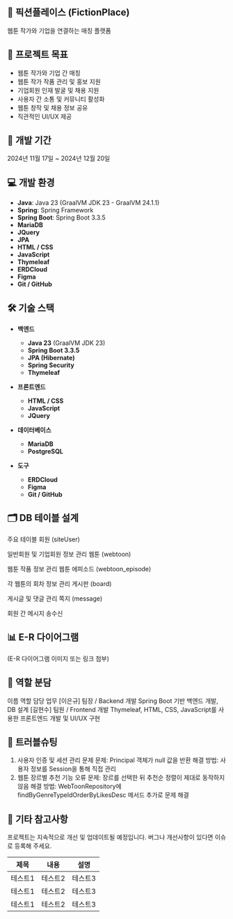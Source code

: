 ## 📌 픽션플레이스 (FictionPlace)
웹툰 작가와 기업을 연결하는 매칭 플랫폼

## 📢 프로젝트 목표
- 웹툰 작가와 기업 간 매칭
- 웹툰 작가 작품 관리 및 홍보 지원
- 기업회원 인재 발굴 및 채용 지원
- 사용자 간 소통 및 커뮤니티 활성화
- 웹툰 창작 및 채용 정보 공유
- 직관적인 UI/UX 제공

## 📅 개발 기간
2024년 11월 17일 ~ 2024년 12월 20일

## 💻 개발 환경

- **Java**: Java 23 (GraalVM JDK 23 - GraalVM 24.1.1)
- **Spring**: Spring Framework
- **Spring Boot**: Spring Boot 3.3.5
- **MariaDB**
- **JQuery**
- **JPA**
- **HTML / CSS**
- **JavaScript**
- **Thymeleaf**
- **ERDCloud**
- **Figma**
- **Git / GitHub**


## 🛠️ 기술 스택
- **백엔드**
  - **Java 23** (GraalVM JDK 23)
  - **Spring Boot 3.3.5**
  - **JPA (Hibernate)**
  - **Spring Security**
  - **Thymeleaf**

- **프론트엔드**
  - **HTML / CSS**
  - **JavaScript**
  - **JQuery**

- **데이터베이스**
  - **MariaDB**
  - **PostgreSQL**

- **도구**
  - **ERDCloud**
  - **Figma** 
  - **Git / GitHub** 

## 🗂️ DB 테이블 설계
주요 테이블
회원 (siteUser)

일반회원 및 기업회원 정보 관리
웹툰 (webtoon)

웹툰 작품 정보 관리
웹툰 에피소드 (webtoon_episode)

각 웹툰의 회차 정보 관리
게시판 (board)

게시글 및 댓글 관리
쪽지 (message)

회원 간 메시지 송수신


## 📊 E-R 다이어그램
(E-R 다이어그램 이미지 또는 링크 첨부)

## 👥 역할 분담
이름	역할	담당 업무
[이은규]	팀장 / Backend 개발	Spring Boot 기반 백엔드 개발, DB 설계 
[길현수] 팀원 / Frontend 개발	Thymeleaf, HTML, CSS, JavaScript를 사용한 프론트엔드 개발 및 UI/UX 구현

## 🐞 트러블슈팅
1. 사용자 인증 및 세션 관리 문제
문제: Principal 객체가 null 값을 반환
해결 방법: 사용자 정보를 Session을 통해 직접 관리
2. 웹툰 장르별 추천 기능 오류
문제: 장르를 선택한 뒤 추천순 정렬이 제대로 동작하지 않음
해결 방법: WebToonRepository에 findByGenreTypeIdOrderByLikesDesc 메서드 추가로 문제 해결
## 📄 기타 참고사항
프로젝트는 지속적으로 개선 및 업데이트될 예정입니다.
버그나 개선사항이 있다면 이슈로 등록해 주세요.

|제목|내용|설명|
|------|---|---|
|테스트1|테스트2|테스트3|
|테스트1|테스트2|테스트3|
|테스트1|테스트2|테스트3|
